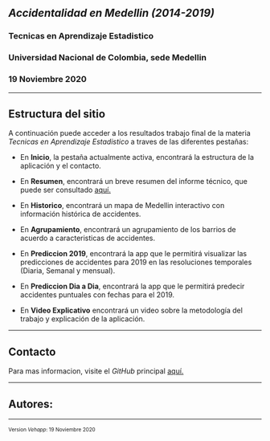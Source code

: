 ## ***Accidentalidad en Medellin (2014-2019)***
### Tecnicas en Aprendizaje Estadistico
### Universidad Nacional de Colombia, sede Medellin
### 19 Noviembre 2020
---

## **Estructura del sitio**

A continuación puede acceder a los resultados trabajo final de la materia *Tecnicas en Aprendizaje Estadistico* a traves de las diferentes pestañas:

* En <i class = "fa fa-home"></i> **Inicio**, la pestaña actualmente activa, encontrará la estructura de la aplicación y el contacto.

* En <i class = "fa fa-book-open"></i> **Resumen**, encontrará un breve resumen del informe técnico, que puede ser consultado [aquí.](https://rpubs.com/saagudeloga2020/692755)

* En <i class = "fa fa-car-crash"></i> **Historico**, encontrará un mapa de Medellin interactivo con información histórica de accidentes. 

* En <i class = "fa fa-sitemap"></i> **Agrupamiento**, encontrará un agrupamiento de los barrios de acuerdo a caracteristicas de accidentes.

* En <i class = "fa fa-bar-chart"></i> **Prediccion 2019**, encontrará la app que le permitirá visualizar las predicciones de accidentes para 2019 en las resoluciones temporales (Diaria, Semanal y mensual).

* En <i class = "fa fa-line-chart"></i> **Prediccion Dia a Dia**, encontrará la app que le permitirá predecir accidentes puntuales con fechas para el 2019.

* En <i class = "fa fa-video"></i> **Video Explicativo** encontrará un video sobre la metodología del trabajo y explicación de la aplicación.

---

## **Contacto**

Para mas informacion, visite el *GitHub* principal [aquí.](https://github.com/saagudeloga/Accidentalidad-Medellin)

---
## **Autores:** 

---
<font size = "1">

Version *Vehapp*: 19 Noviembre 2020

</font>
